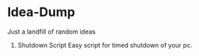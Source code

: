 # Idea-Dump
Just a landfill of random ideas


1. Shutdown Script
Easy script for timed shutdown of your pc.
